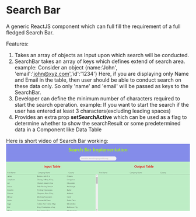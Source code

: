 # Search Bar
A generic ReactJS component which can full fill the requirement of a full fledged Search Bar.

Features:
1. Takes an array of objects as Input upon which search will be conducted.
2. SearchBar takes an array of keys which defines extend of search area.
example: Consider an object {name:'John', 'email':'john@xyz.com','id':'1234'}
Here, if you are displaying only Name and Email in the table, then user should be able to conduct search on these data only.
So only 'name' and 'email' will be passed as keys to the SearchBar.
3. Developer can define the minimum number of characters required to start the search operation.
example: If you want to start the search if the user has entered at least 3 characters(excluding leading spaces)
4. Provides an extra prop **setSearchActive** which can be used as a flag to determine whether to show 
the searchResult or some predetermined data in a Component like Data Table   

Here is short video of Search Bar working:
![test](demo/demo.gif)
